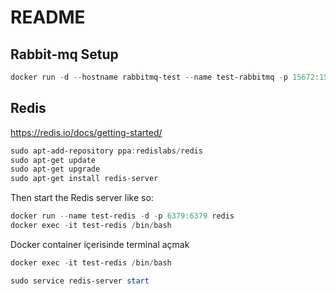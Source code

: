 # README

## Rabbit-mq Setup

```powershell
docker run -d --hostname rabbitmq-test --name test-rabbitmq -p 15672:15672 -p 5672:5672 -e RABBITMQ_DEFAULT_USER=indis -e RABBITMQ_DEFAULT_PASS=123456 rabbitmq:3-management
```

## Redis

<https://redis.io/docs/getting-started/>

```powershell
sudo apt-add-repository ppa:redislabs/redis
sudo apt-get update
sudo apt-get upgrade
sudo apt-get install redis-server
```

Then start the Redis server like so:

```powershell
docker run --name test-redis -d -p 6379:6379 redis
docker exec -it test-redis /bin/bash
```

Docker container içerisinde terminal açmak

```powershell
docker exec -it test-redis /bin/bash
```

```powershell
sudo service redis-server start
```
